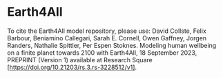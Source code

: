 # Earth4All
To cite the Earth4All model repository, please use: David Collste, Felix Barbour, Beniamino Callegari, Sarah E. Cornell, Owen Gaffney, Jorgen Randers, Nathalie Spittler, Per Espen Stoknes. Modeling human wellbeing on a finite planet towards 2100 with Earth4All, 18 September 2023, PREPRINT (Version 1) available at Research Square [https://doi.org/10.21203/rs.3.rs-3228512/v1].
